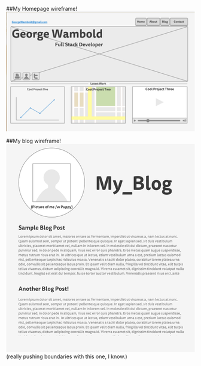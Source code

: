##My Homepage wireframe! 
![homepage-wireframe](wireframe-index.png)


##My blog wireframe!
![blog-wireframe](wireframe-blog-index.png)
(really pushing boundaries with this one, I know.)